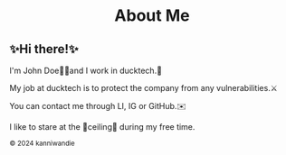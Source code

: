 <h1 align="center"> <b>About Me</b></h1>
<h2>✨Hi there!✨</h2>
<p>I'm John Doe👋🏻and I work in ducktech.🦆</p>
<p>My job at ducktech is to protect the company from any vulnerabilities.⚔️</p>
<p>You can contact me through LI, IG or GitHub.✉️</p>
<p>I like to stare at the 🩵ceiling🩵 during my free time.</p>
        <footer>
            <p><small>&copy; 2024 kanniwandie </small></p>
        </footer>
